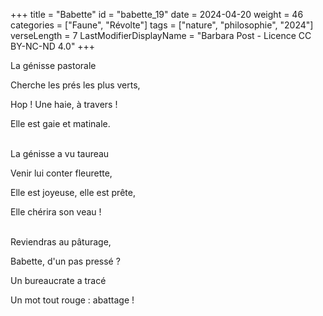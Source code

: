 +++
title = "Babette"
id = "babette_19"
date = 2024-04-20
weight = 46
categories = ["Faune", "Révolte"]
tags = ["nature", "philosophie", "2024"]
verseLength = 7
LastModifierDisplayName = "Barbara Post - Licence CC BY-NC-ND 4.0"
+++

La génisse pastorale

Cherche les prés les plus verts,

Hop ! Une haie, à travers !

Elle est gaie et matinale.

 \
La génisse a vu taureau

Venir lui conter fleurette,

Elle est joyeuse, elle est prête,

Elle chérira son veau !

 \
Reviendras au pâturage,

Babette, d'un pas pressé ?

Un bureaucrate a tracé

Un mot tout rouge : abattage !

